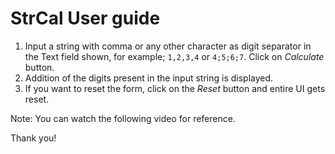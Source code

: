 # StrCal User guide

1. Input a string with comma or any other character as digit separator in the Text field shown, for example; `1,2,3,4` or `4;5;6;7`. Click on _Calculate_ button.
2. Addition of the digits present in the input string is displayed.
3. If you want to reset the form, click on the _Reset_ button and entire UI gets reset.

Note: You can watch the following video for reference.

Thank you!
